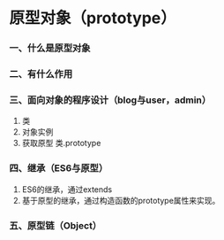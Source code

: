 # 原型对象（prototype）

### 一、什么是原型对象

### 二、有什么作用

### 三、面向对象的程序设计（blog与user，admin）

1. 类
2. 对象实例
3. 获取原型  类.prototype

### 四、继承（ES6与原型）

1. ES6的继承，通过extends
2. 基于原型的继承，通过构造函数的prototype属性来实现。

### 五、原型链（Object）





